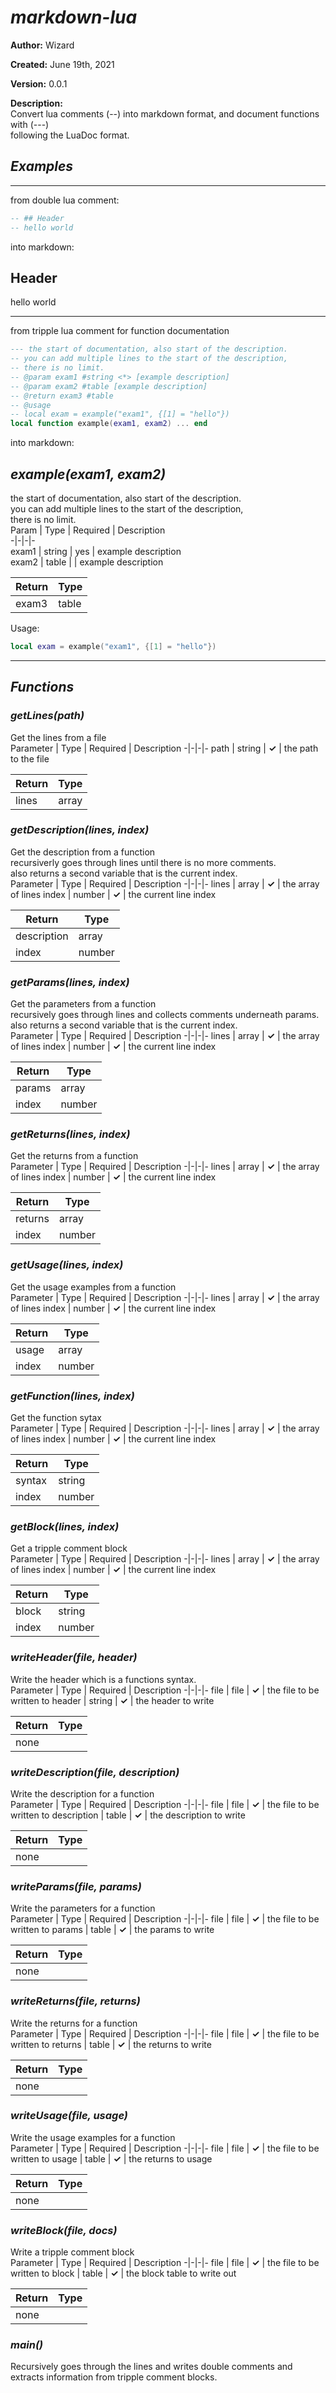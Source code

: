# ***markdown-lua***  
  
**Author:** Wizard  
  
**Created:** June 19th, 2021  
  
**Version:** 0.0.1  
  
**Description:**  
Convert lua comments (--) into markdown format, and document functions with (---)  
following the LuaDoc format.  
  
## ***Examples***  
---  
from double lua comment:  
```lua  
-- ## Header  
-- hello world  
```  
into markdown:  
## Header  
hello world  
  
---  
from tripple lua comment for function documentation  
```lua  
--- the start of documentation, also start of the description.  
-- you can add multiple lines to the start of the description,  
-- there is no limit.  
-- @param exam1 #string <*> [example description]  
-- @param exam2 #table [example description]  
-- @return exam3 #table  
-- @usage  
-- local exam = example("exam1", {[1] = "hello"})  
local function example(exam1, exam2) ... end  
```  
into markdown:  
## ***example(exam1, exam2)***  
the start of documentation, also start of the description.  
you can add multiple lines to the start of the description,  
there is no limit.  
Param | Type | Required | Description  
-|-|-|-  
exam1 | string | yes | example description  
exam2 | table | | example description  
  
Return | Type  
-|-  
exam3 | table  
  
Usage:  
```lua  
local exam = example("exam1", {[1] = "hello"})  
```  
---  
## ***Functions***  
  
### ***getLines(path)***
Get the lines from a file    
Parameter | Type | Required | Description
-|-|-|-
path | string | **✓** | the path to the file

Return | Type
-|-
lines | array | 

### ***getDescription(lines, index)***
Get the description from a function    
recursiverly goes through lines until there is no more comments.  
also returns a second variable that is the current index.    
Parameter | Type | Required | Description
-|-|-|-
lines | array | **✓** | the array of lines
index | number | **✓** | the current line index

Return | Type
-|-
description | array | 
index | number | 

### ***getParams(lines, index)***
Get the parameters from a function  
recursively goes through lines and collects comments underneath params.  
also returns a second variable that is the current index.  
Parameter | Type | Required | Description
-|-|-|-
lines | array | **✓** | the array of lines
index | number | **✓** | the current line index

Return | Type
-|-
params | array | 
index | number | 

### ***getReturns(lines, index)***
Get the returns from a function  
Parameter | Type | Required | Description
-|-|-|-
lines | array | **✓** | the array of lines
index | number | **✓** | the current line index

Return | Type
-|-
returns | array | 
index | number | 

### ***getUsage(lines, index)***
Get the usage examples from a function  
Parameter | Type | Required | Description
-|-|-|-
lines | array | **✓** | the array of lines
index | number | **✓** | the current line index

Return | Type
-|-
usage | array | 
index | number | 

### ***getFunction(lines, index)***
Get the function sytax  
Parameter | Type | Required | Description
-|-|-|-
lines | array | **✓** | the array of lines
index | number | **✓** | the current line index

Return | Type
-|-
syntax | string | 
index | number | 

### ***getBlock(lines, index)***
Get a tripple comment block  
Parameter | Type | Required | Description
-|-|-|-
lines | array | **✓** | the array of lines
index | number | **✓** | the current line index

Return | Type
-|-
block | string | 
index | number | 

### ***writeHeader(file, header)***
Write the header which is a functions syntax.  
Parameter | Type | Required | Description
-|-|-|-
file | file | **✓** | the file to be written to
header | string | **✓** | the header to write

Return | Type
-|-
none |  | 

### ***writeDescription(file, description)***
Write the description for a function  
Parameter | Type | Required | Description
-|-|-|-
file | file | **✓** | the file to be written to
description | table | **✓** | the description to write

Return | Type
-|-
none |  | 

### ***writeParams(file, params)***
Write the parameters for a function  
Parameter | Type | Required | Description
-|-|-|-
file | file | **✓** | the file to be written to
params | table | **✓** | the params to write

Return | Type
-|-
none |  | 

### ***writeReturns(file, returns)***
Write the returns for a function  
Parameter | Type | Required | Description
-|-|-|-
file | file | **✓** | the file to be written to
returns | table | **✓** | the returns to write

Return | Type
-|-
none |  | 

### ***writeUsage(file, usage)***
Write the usage examples for a function  
Parameter | Type | Required | Description
-|-|-|-
file | file | **✓** | the file to be written to
usage | table | **✓** | the returns to usage

Return | Type
-|-
none |  | 

### ***writeBlock(file, docs)***
Write a tripple comment block  
Parameter | Type | Required | Description
-|-|-|-
file | file | **✓** | the file to be written to
block | table | **✓** | the block table to write out

Return | Type
-|-
none |  | 

### ***main()***
Recursively goes through the lines and writes double comments and extracts information from tripple comment blocks.  
